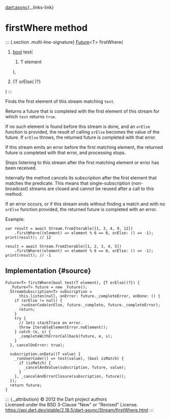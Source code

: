 [dart:async](../../dart-async/dart-async-library){._links-link}

firstWhere method
=================

::: {.section .multi-line-signature}
[Future](../future-class)\<T\> firstWhere(

1.  [bool](../../dart-core/bool-class) test(
    1.  T element

    ),
2.  {T orElse( )?}

)
:::

Finds the first element of this stream matching `test`.

Returns a future that is completed with the first element of this stream
for which `test` returns `true`.

If no such element is found before this stream is done, and an `orElse`
function is provided, the result of calling `orElse` becomes the value
of the future. If `orElse` throws, the returned future is completed with
that error.

If this stream emits an error before the first matching element, the
returned future is completed with that error, and processing stops.

Stops listening to this stream after the first matching element or error
has been received.

Internally the method cancels its subscription after the first element
that matches the predicate. This means that single-subscription
(non-broadcast) streams are closed and cannot be reused after a call to
this method.

If an error occurs, or if this stream ends without finding a match and
with no `orElse` function provided, the returned future is completed
with an error.

Example:

``` {.language-dart data-language="dart"}
var result = await Stream.fromIterable([1, 3, 4, 9, 12])
    .firstWhere((element) => element % 6 == 0, orElse: () => -1);
print(result); // 12

result = await Stream.fromIterable([1, 2, 3, 4, 5])
    .firstWhere((element) => element % 6 == 0, orElse: () => -1);
print(result); // -1
```

Implementation {#source}
--------------

``` {.language-dart data-language="dart"}
Future<T> firstWhere(bool test(T element), {T orElse()?}) {
  _Future<T> future = new _Future();
  StreamSubscription<T> subscription =
      this.listen(null, onError: future._completeError, onDone: () {
    if (orElse != null) {
      _runUserCode(orElse, future._complete, future._completeError);
      return;
    }
    try {
      // Sets stackTrace on error.
      throw IterableElementError.noElement();
    } catch (e, s) {
      _completeWithErrorCallback(future, e, s);
    }
  }, cancelOnError: true);

  subscription.onData((T value) {
    _runUserCode(() => test(value), (bool isMatch) {
      if (isMatch) {
        _cancelAndValue(subscription, future, value);
      }
    }, _cancelAndErrorClosure(subscription, future));
  });
  return future;
}
```

::: {._attribution}
© 2012 the Dart project authors\
Licensed under the BSD 3-Clause \"New\" or \"Revised\" License.\
<https://api.dart.dev/stable/2.18.5/dart-async/Stream/firstWhere.html>
:::
